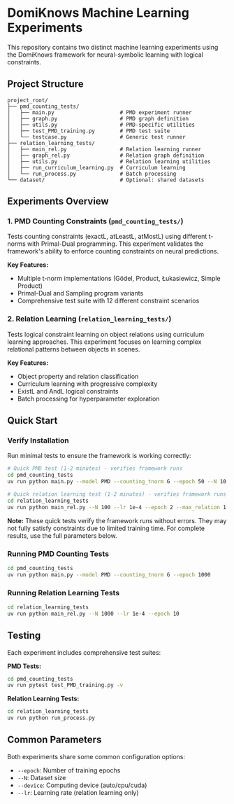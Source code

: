 # DomiKnows Machine Learning Experiments

This repository contains two distinct machine learning experiments using the DomiKnows framework for neural-symbolic learning with logical constraints.

## Project Structure

```
project_root/
├── pmd_counting_tests/
│   ├── main.py                     # PMD experiment runner
│   ├── graph.py                    # PMD graph definition
│   ├── utils.py                    # PMD-specific utilities
│   ├── test_PMD_training.py        # PMD test suite
│   └── testcase.py                 # Generic test runner
├── relation_learning_tests/
│   ├── main_rel.py                 # Relation learning runner
│   ├── graph_rel.py                # Relation graph definition
│   ├── utils.py                    # Relation learning utilities
│   ├── run_curriculum_learning.py  # Curriculum learning
│   └── run_process.py              # Batch processing
└── dataset/                        # Optional: shared datasets
```

## Experiments Overview

### 1. PMD Counting Constraints (`pmd_counting_tests/`)
Tests counting constraints (exactL, atLeastL, atMostL) using different t-norms with Primal-Dual programming. This experiment validates the framework's ability to enforce counting constraints on neural predictions.

**Key Features:**
- Multiple t-norm implementations (Gödel, Product, Łukasiewicz, Simple Product)
- Primal-Dual and Sampling program variants
- Comprehensive test suite with 12 different constraint scenarios

### 2. Relation Learning (`relation_learning_tests/`)
Tests logical constraint learning on object relations using curriculum learning approaches. This experiment focuses on learning complex relational patterns between objects in scenes.

**Key Features:**
- Object property and relation classification
- Curriculum learning with progressive complexity
- ExistL and AndL logical constraints
- Batch processing for hyperparameter exploration

## Quick Start

### Verify Installation
Run minimal tests to ensure the framework is working correctly:

```bash
# Quick PMD test (1-2 minutes) - verifies framework runs
cd pmd_counting_tests
uv run python main.py --model PMD --counting_tnorm G --epoch 50 --N 10 --M 5

# Quick relation learning test (1-2 minutes) - verifies framework runs
cd relation_learning_tests
uv run python main_rel.py --N 100 --lr 1e-4 --epoch 2 --max_relation 1
```

**Note:** These quick tests verify the framework runs without errors. They may not fully satisfy constraints due to limited training time. For complete results, use the full parameters below.

### Running PMD Counting Tests
```bash
cd pmd_counting_tests
uv run python main.py --model PMD --counting_tnorm G --epoch 1000
```

### Running Relation Learning Tests
```bash
cd relation_learning_tests
uv run python main_rel.py --N 1000 --lr 1e-4 --epoch 10
```

## Testing

Each experiment includes comprehensive test suites:

**PMD Tests:**
```bash
cd pmd_counting_tests
uv run pytest test_PMD_training.py -v
```

**Relation Learning Tests:**
```bash
cd relation_learning_tests
uv run python run_process.py
```

## Common Parameters

Both experiments share some common configuration options:
- `--epoch`: Number of training epochs
- `--N`: Dataset size
- `--device`: Computing device (auto/cpu/cuda)
- `--lr`: Learning rate (relation learning only)